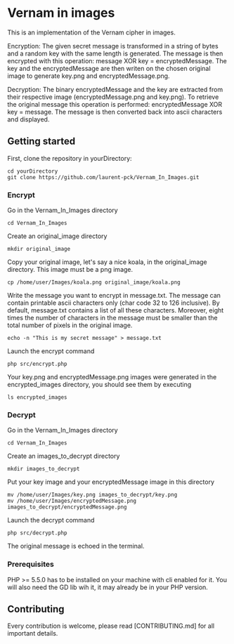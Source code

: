# Vernam in images

This is an implementation of the Vernam cipher in images.

Encryption:
The given secret message is transformed in a string of bytes and a random key with the same length is generated. The message is then encrypted with this operation: message XOR key = encryptedMessage. The key and the encryptedMessage are then writen on the chosen original image to generate key.png and encryptedMessage.png.

Decryption:
The binary encryptedMessage and the key are extracted from their respective image (encryptedMessage.png and key.png). To retrieve the original message this operation is performed: encryptedMessage XOR key = message. The message is then converted back into ascii characters and displayed. 

## Getting started

First, clone the repository in yourDirectory:

```
cd yourDirectory
git clone https://github.com/laurent-pck/Vernam_In_Images.git
```

### Encrypt

Go in the Vernam_In_Images directory

```
cd Vernam_In_Images
```

Create an original_image directory

```
mkdir original_image
```

Copy your original image, let's say a nice koala, in the original_image directory. This image must be a png image.

```
cp /home/user/Images/koala.png original_image/koala.png
```

Write the message you want to encrypt in message.txt. The message can contain printable ascii characters only (char code 32 to 126 inclusive). By default, message.txt contains a list of all these characters. Moreover, eight times the number of characters in the message must be smaller than the total number of pixels in the original image.

```
echo -n "This is my secret message" > message.txt
```

Launch the encrypt command

```
php src/encrypt.php
```

Your key.png and encryptedMessage.png images were generated in the encrypted_images directory, you should see them by executing

```
ls encrypted_images
```

### Decrypt

Go in the Vernam_In_Images directory

```
cd Vernam_In_Images
```

Create an images_to_decrypt directory

```
mkdir images_to_decrypt
```

Put your key image and your encryptedMessage image in this directory

```
mv /home/user/Images/key.png images_to_decrypt/key.png
mv /home/user/Images/encryptedMessage.png images_to_decrypt/encryptedMessage.png
```

Launch the decrypt command

```
php src/decrypt.php
```

The original message is echoed in the terminal.

### Prerequisites

PHP >= 5.5.0 has to be installed on your machine with cli enabled for it. You will also need the GD lib wih it, it may already be in your PHP version.

## Contributing

Every contribution is welcome, please read [CONTRIBUTING.md] for all important details.
